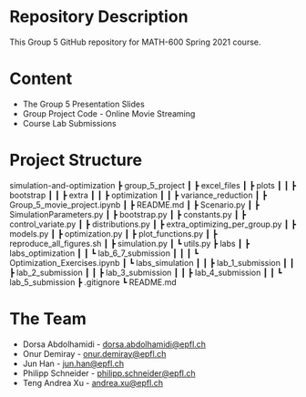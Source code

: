 # Repository Description

This Group 5 GitHub repository for MATH-600 Spring 2021 course.

# Content

- The Group 5 Presentation Slides
- Group Project Code - Online Movie Streaming
- Course Lab Submissions

# Project Structure

simulation-and-optimization
 ┣ group_5_project
 ┃ ┣ excel_files
 ┃ ┣ plots
 ┃ ┃ ┣ bootstrap
 ┃ ┃ ┣ extra
 ┃ ┃ ┣ optimization
 ┃ ┃ ┣ variance_reduction
 ┃ ┣ Group_5_movie_project.ipynb
 ┃ ┣ README.md
 ┃ ┣ Scenario.py
 ┃ ┣ SimulationParameters.py
 ┃ ┣ bootstrap.py
 ┃ ┣ constants.py
 ┃ ┣ control_variate.py
 ┃ ┣ distributions.py
 ┃ ┣ extra_optimizing_per_group.py
 ┃ ┣ models.py
 ┃ ┣ optimization.py
 ┃ ┣ plot_functions.py
 ┃ ┣ reproduce_all_figures.sh
 ┃ ┣ simulation.py
 ┃ ┗ utils.py
 ┣ labs
 ┃ ┣ labs_optimization
 ┃ ┃ ┗ lab_6_7_submission
 ┃ ┃ ┃ ┗ Optimization_Exercises.ipynb
 ┃ ┗ labs_simulation
 ┃ ┃ ┣ lab_1_submission
 ┃ ┃ ┣ lab_2_submission
 ┃ ┃ ┣ lab_3_submission
 ┃ ┃ ┣ lab_4_submission
 ┃ ┃ ┗ lab_5_submission
 ┣ .gitignore
 ┗ README.md

# The Team

- Dorsa Abdolhamidi - dorsa.abdolhamidi@epfl.ch
- Onur Demiray - onur.demiray@epfl.ch
- Jun Han - jun.han@epfl.ch
- Philipp Schneider - philipp.schneider@epfl.ch
- Teng Andrea Xu - andrea.xu@epfl.ch
